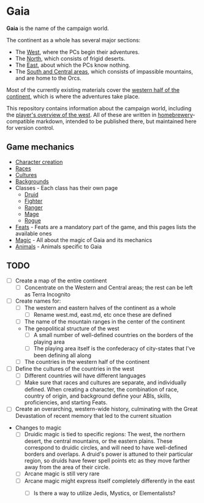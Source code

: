# Gaia

**Gaia** is the name of the campaign world.


The continent as a whole has several major sections:

* The [West](west.md), where the PCs begin their adventures.
* The [North](north.md), which consists of frigid deserts.
* The [East](east.md), about which the PCs know nothing.
* The [South and Central areas](central.md), which consists of impassible mountains, and are home to the Orcs.

Most of the currently existing materials cover the [western half of the continent](west.md), which is where the adventures take place.

This repository contains information about the campaign world, including the [player's overview of the west](west.md).  All of these are written in [homebrewery](http://homebrewery.naturalcrit.com/)-compatible markdown, intended to be published there, but maintained here for version control.

## Game mechanics

* [Character creation](character-creation.md)
* [Races](races.md)
* [Cultures](cultures.md)
* [Backgrounds](backgrounds.md)
* Classes - Each class has their own page
  * [Druid](druid.md)
  * [Fighter](fighter.md)
  * [Ranger](ranger.md)
  * [Mage](mage.md)
  * [Rogue](rogue.md)
* [Feats](feats.md) - Feats are a mandatory part of the game, and this pages lists the available ones
* [Magic](magic.md) - All about the magic of Gaia and its mechanics
* [Animals](animals.md) - Animals specific to Gaia

## TODO

- [ ] Create a map of the entire continent
  - [ ] Concentrate on the Western and Central areas; the rest can be left as Terra Incognito
- [ ] Create names for:
  - [ ] The western and eastern halves of the continent as a whole
    - [ ] Rename west.md, east.md, etc once these are defined
  - [ ] The name of the mountain ranges in the center of the continent
  - The geopolitical structure of the west
    - [ ] A small number of well-defined countries on the borders of the playing area
    - [ ] The playing area itself is the confederacy of city-states that I've been defining all along
  - [ ] The countries in the western half of the continent
- [ ] Define the cultures of the countries in the west
  - [ ] Different countries will have different languages
  - [ ] Make sure that races and cultures are separate, and individually defined.  When creating a character, the combination of race, country of origin, and background define your ABIs, skills, proficiencies, and starting Feats.
- [ ] Create an overarching, western-wide history, culminating with the Great Devastation of recent memory that led to the current situation
- Changes to magic
  - [ ] Druidic magic is tied to specific regions:  The west, the northern desert, the central mountains, or the eastern plains.  These correspond to druidic circles, and will need to have well-defined borders and overlaps.  A druid's power is attuned to their particular region, so druids have fewer spell points etc as they move farther away from the area of their circle.
  - [ ] Arcane magic is still very rare
  - [ ] Arcane magic might express itself completely differently in the east
    - [ ] Is there a way to utilize Jedis, Mystics, or Elementalists?

  
  
